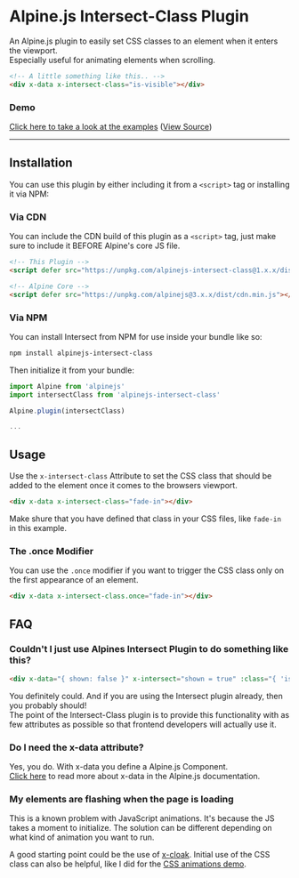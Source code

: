 # Alpine.js Intersect-Class Plugin

An Alpine.js plugin to easily set CSS classes to an element when it enters the viewport.<br>
Especially useful for animating elements when scrolling.

```html
<!-- A little something like this.. -->
<div x-data x-intersect-class="is-visible"></div>
```

### Demo
[Click here to take a look at the examples](https://heidkaemper.github.io/alpinejs-intersect-class/using-tailwindcss.html)
([View Source](https://github.com/heidkaemper/alpinejs-intersect-class/tree/main/docs))

---

## Installation
You can use this plugin by either including it from a `<script>` tag or installing it via NPM:

### Via CDN
You can include the CDN build of this plugin as a `<script>` tag, just make sure to include it BEFORE Alpine's core JS file.

```html
<!-- This Plugin -->
<script defer src="https://unpkg.com/alpinejs-intersect-class@1.x.x/dist/cdn.min.js"></script>

<!-- Alpine Core -->
<script defer src="https://unpkg.com/alpinejs@3.x.x/dist/cdn.min.js"></script>
```

### Via NPM
You can install Intersect from NPM for use inside your bundle like so:

```sh
npm install alpinejs-intersect-class
```

Then initialize it from your bundle:

```js
import Alpine from 'alpinejs'
import intersectClass from 'alpinejs-intersect-class'

Alpine.plugin(intersectClass)

...
```

## Usage
Use the `x-intersect-class` Attribute to set the CSS class that should be added to the element once it comes to the browsers viewport.

```html
<div x-data x-intersect-class="fade-in"></div>
```
Make shure that you have defined that class in your CSS files, like `fade-in` in this example.

### The .once Modifier

You can use the `.once` modifier if you want to trigger the CSS class only on the first appearance of an element.

```html
<div x-data x-intersect-class.once="fade-in"></div>
```

## FAQ

### Couldn't I just use Alpines Intersect Plugin to do something like this?

```html
<div x-data="{ shown: false }" x-intersect="shown = true" :class="{ 'is-visible': shown }">
```
You definitely could. And if you are using the Intersect plugin already, then you probably should!<br>
The point of the Intersect-Class plugin is to provide this functionality with as few attributes as possible so that frontend developers will actually use it.

### Do I need the x-data attribute?

Yes, you do. With x-data you define a Alpine.js Component.<br>
[Click here](https://alpinejs.dev/directives/data) to read more about x-data in the Alpine.js documentation.

### My elements are flashing when the page is loading

This is a known problem with JavaScript animations. It's because the JS takes a moment to initialize. The solution can be different depending on what kind of animation you want to run.

A good starting point could be the use of [x-cloak](https://alpinejs.dev/directives/cloak).
Initial use of the CSS class can also be helpful, like I did for the [CSS animations demo](https://heidkaemper.github.io/alpinejs-intersect-class/using-css-animations.html).
